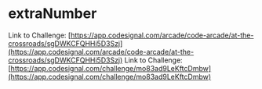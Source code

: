 # extraNumber

Link to Challenge: [https://app.codesignal.com/arcade/code-arcade/at-the-crossroads/sgDWKCFQHHi5D3Szj](https://app.codesignal.com/arcade/code-arcade/at-the-crossroads/sgDWKCFQHHi5D3Szj)
Link to Challenge: [https://app.codesignal.com/challenge/mo83ad9LeKftcDmbw](https://app.codesignal.com/challenge/mo83ad9LeKftcDmbw)
